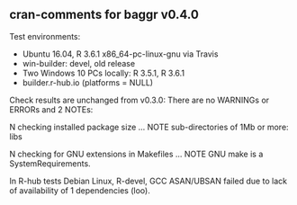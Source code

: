 ## cran-comments for baggr v0.4.0

Test environments:
* Ubuntu 16.04, R 3.6.1 x86_64-pc-linux-gnu via Travis
* win-builder: devel, old release
* Two Windows 10 PCs locally: R 3.5.1, R 3.6.1
* builder.r-hub.io (platforms = NULL)

Check results are unchanged from v0.3.0:
There are no WARNINGs or ERRORs and 2 NOTEs:

N checking installed package size ... NOTE
  sub-directories of 1Mb or more: libs
  
N checking for GNU extensions in Makefiles ... NOTE
  GNU make is a SystemRequirements. 

In R-hub tests Debian Linux, R-devel, GCC ASAN/UBSAN failed due to
lack of availability of 1 dependencies (loo).

